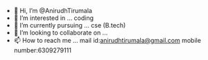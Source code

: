 - 👋 Hi, I’m @AnirudhTirumala
- 👀 I’m interested in ... coding
- 🌱 I’m currently pursuing ... cse (B.tech)
- 💞️ I’m looking to collaborate on ...
- 📫 How to reach me ... mail id:anirudhtirumala@gmail.com
                         mobile number:6309279111

<!---
AnirudhTirumala/AnirudhTirumala is a ✨ special ✨ repository because its `README.md` (this file) appears on your GitHub profile.
You can click the Preview link to take a look at your changes.
--->

